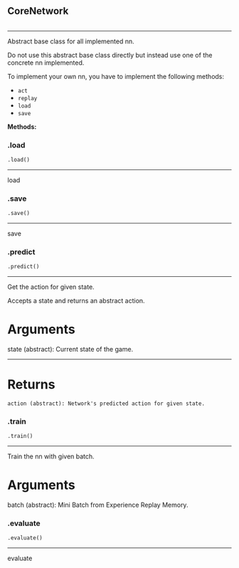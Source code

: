 #


## CoreNetwork
```python 

```


---
Abstract base class for all implemented nn.

Do not use this abstract base class directly
but instead use one of the concrete nn implemented.

To implement your own nn, you have to implement the following methods:

- `act`
- `replay`
- `load`
- `save`


**Methods:**


### .load
```python
.load()
```

---
load

### .save
```python
.save()
```

---
save

### .predict
```python
.predict()
```

---
Get the action for given state.

Accepts a state and returns an abstract action.

# Arguments
state (abstract): Current state of the game.

---
# Returns
    action (abstract): Network's predicted action for given state.

### .train
```python
.train()
```

---
Train the nn with given batch.

# Arguments
batch (abstract): Mini Batch from Experience Replay Memory.

### .evaluate
```python
.evaluate()
```

---
evaluate
